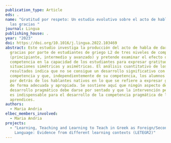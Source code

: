 ```yaml
---
publication_type: Article
eds: .
name: "Gratitud por respeto: Un estudio evolutivo sobre el acto de habla de dar
  las gracias "
journal: Lingua
publishing_house: .
year: "2023"
doi: https://doi.org/10.1016/j.lingua.2022.103469
abstract: Este estudio investiga la producción del acto de habla de dar las
  gracias por parte de estudiantes de griego L2 de tres niveles de competencia
  (principiante, intermedio y avanzado) y pretende examinar el efecto de la
  competencia en la capacidad de los estudiantes para expresar gratitud en
  situaciones simétricas y asimétricas. El análisis cuantitativo de los
  resultados indica que no se consigue un desarrollo significativo con la
  competencia y que, independientemente de su competencia, los alumnos están muy
  por detrás de los hablantes nativos en lo que se refiere a expresar gratitud
  de forma adecuada y apropiada. Se sostiene aquí que ningún aspecto del
  desarrollo pragmático debe darse por sentado y que la intervención pedagógica
  es indispensable para el desarrollo de la competencia pragmática de los
  aprendices.
authors:
  - Maria Andria
elbec_members_involved:
  - Maria Andria
projects:
  - "Learning, Teaching and Learning to Teach in Greek as Foreign/Second
    Language: Evidence from different learning contexts (LETEGR2)"
---
```

